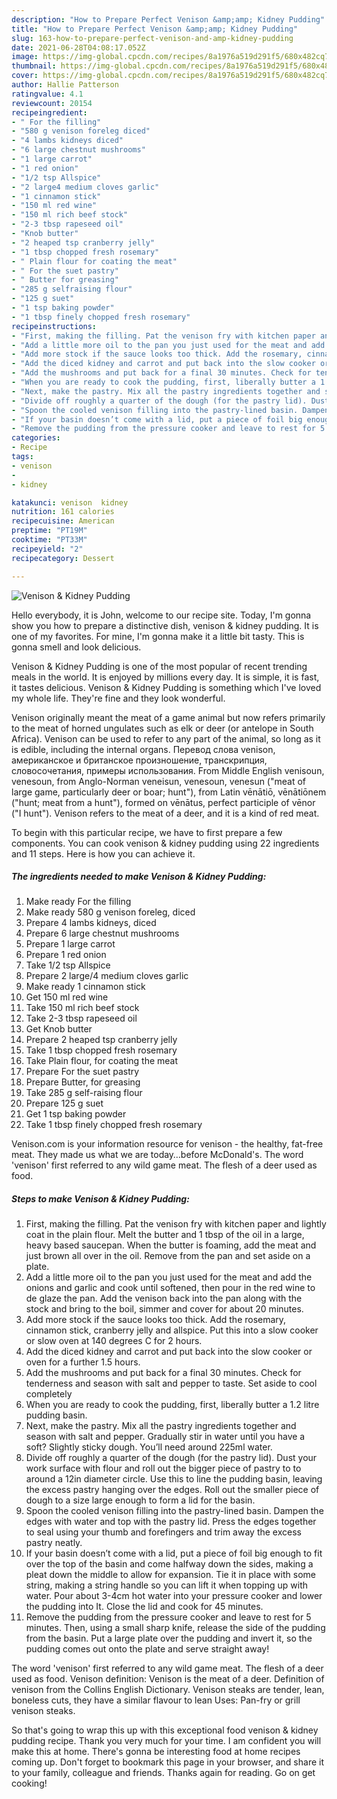 ```yaml
---
description: "How to Prepare Perfect Venison &amp;amp; Kidney Pudding"
title: "How to Prepare Perfect Venison &amp;amp; Kidney Pudding"
slug: 163-how-to-prepare-perfect-venison-and-amp-kidney-pudding
date: 2021-06-28T04:08:17.052Z
image: https://img-global.cpcdn.com/recipes/8a1976a519d291f5/680x482cq70/venison-kidney-pudding-recipe-main-photo.jpg
thumbnail: https://img-global.cpcdn.com/recipes/8a1976a519d291f5/680x482cq70/venison-kidney-pudding-recipe-main-photo.jpg
cover: https://img-global.cpcdn.com/recipes/8a1976a519d291f5/680x482cq70/venison-kidney-pudding-recipe-main-photo.jpg
author: Hallie Patterson
ratingvalue: 4.1
reviewcount: 20154
recipeingredient:
- " For the filling"
- "580 g venison foreleg diced"
- "4 lambs kidneys diced"
- "6 large chestnut mushrooms"
- "1 large carrot"
- "1 red onion"
- "1/2 tsp Allspice"
- "2 large4 medium cloves garlic"
- "1 cinnamon stick"
- "150 ml red wine"
- "150 ml rich beef stock"
- "2-3 tbsp rapeseed oil"
- "Knob butter"
- "2 heaped tsp cranberry jelly"
- "1 tbsp chopped fresh rosemary"
- " Plain flour for coating the meat"
- " For the suet pastry"
- " Butter for greasing"
- "285 g selfraising flour"
- "125 g suet"
- "1 tsp baking powder"
- "1 tbsp finely chopped fresh rosemary"
recipeinstructions:
- "First, making the filling. Pat the venison fry with kitchen paper and lightly coat in the plain flour. Melt the butter and 1 tbsp of the oil in a large, heavy based saucepan. When the butter is foaming, add the meat and just brown all over in the oil. Remove from the pan and set aside on a plate."
- "Add a little more oil to the pan you just used for the meat and add the onions and garlic and cook until softened, then pour in the red wine to de glaze the pan. Add the venison back into the pan along with the stock and bring to the boil, simmer and cover for about 20 minutes."
- "Add more stock if the sauce looks too thick. Add the rosemary, cinnamon stick, cranberry jelly and allspice. Put this into a slow cooker or slow oven at 140 degrees C for 2 hours."
- "Add the diced kidney and carrot and put back into the slow cooker or oven for a further 1.5 hours."
- "Add the mushrooms and put back for a final 30 minutes. Check for tenderness and season with salt and pepper to taste. Set aside to cool completely"
- "When you are ready to cook the pudding, first, liberally butter a 1.2 litre pudding basin."
- "Next, make the pastry. Mix all the pastry ingredients together and season with salt and pepper. Gradually stir in water until you have a soft? Slightly sticky dough. You’ll need around 225ml water."
- "Divide off roughly a quarter of the dough (for the pastry lid). Dust your work surface with flour and roll out the bigger piece of pastry to to around a 12in diameter circle. Use this to line the pudding basin, leaving the excess pastry hanging over the edges. Roll out the smaller piece of dough to a size large enough to form a lid for the basin."
- "Spoon the cooled venison filling into the pastry-lined basin. Dampen the edges with water and top with the pastry lid. Press the edges together to seal using your thumb and forefingers and trim away the excess pastry neatly."
- "If your basin doesn’t come with a lid, put a piece of foil big enough to fit over the top of the basin and come halfway down the sides, making a pleat down the middle to allow for expansion. Tie it in place with some string, making a string handle so you can lift it when topping up with water. Pour about 3-4cm hot water into your pressure cooker and lower the pudding into It. Close the lid and cook for 45 minutes."
- "Remove the pudding from the pressure cooker and leave to rest for 5 minutes. Then, using a small sharp knife, release the side of the pudding from the basin. Put a large plate over the pudding and invert it, so the pudding comes out onto the plate and serve straight away!"
categories:
- Recipe
tags:
- venison
- 
- kidney

katakunci: venison  kidney 
nutrition: 161 calories
recipecuisine: American
preptime: "PT19M"
cooktime: "PT33M"
recipeyield: "2"
recipecategory: Dessert

---
```



![Venison &amp; Kidney Pudding](https://img-global.cpcdn.com/recipes/8a1976a519d291f5/680x482cq70/venison-kidney-pudding-recipe-main-photo.jpg)

Hello everybody, it is John, welcome to our recipe site. Today, I'm gonna show you how to prepare a distinctive dish, venison &amp; kidney pudding. It is one of my favorites. For mine, I'm gonna make it a little bit tasty. This is gonna smell and look delicious.

Venison &amp; Kidney Pudding is one of the most popular of recent trending meals in the world. It is enjoyed by millions every day. It is simple, it is fast, it tastes delicious. Venison &amp; Kidney Pudding is something which I've loved my whole life. They're fine and they look wonderful.

Venison originally meant the meat of a game animal but now refers primarily to the meat of horned ungulates such as elk or deer (or antelope in South Africa). Venison can be used to refer to any part of the animal, so long as it is edible, including the internal organs. Перевод слова venison, американское и британское произношение, транскрипция, словосочетания, примеры использования. From Middle English venisoun, venesoun, from Anglo-Norman veneisun, venesoun, venesun (&#34;meat of large game, particularly deer or boar; hunt&#34;), from Latin vēnātiō, vēnātiōnem (&#34;hunt; meat from a hunt&#34;), formed on vēnātus, perfect participle of vēnor (&#34;I hunt&#34;). Venison refers to the meat of a deer, and it is a kind of red meat.


To begin with this particular recipe, we have to first prepare a few components. You can cook venison &amp; kidney pudding using 22 ingredients and 11 steps. Here is how you can achieve it.

<!--inarticleads1-->

##### The ingredients needed to make Venison &amp; Kidney Pudding:

1. Make ready  For the filling
1. Make ready 580 g venison foreleg, diced
1. Prepare 4 lambs kidneys, diced
1. Prepare 6 large chestnut mushrooms
1. Prepare 1 large carrot
1. Prepare 1 red onion
1. Take 1/2 tsp Allspice
1. Prepare 2 large/4 medium cloves garlic
1. Make ready 1 cinnamon stick
1. Get 150 ml red wine
1. Take 150 ml rich beef stock
1. Take 2-3 tbsp rapeseed oil
1. Get Knob butter
1. Prepare 2 heaped tsp cranberry jelly
1. Take 1 tbsp chopped fresh rosemary
1. Take  Plain flour, for coating the meat
1. Prepare  For the suet pastry
1. Prepare  Butter, for greasing
1. Take 285 g self-raising flour
1. Prepare 125 g suet
1. Get 1 tsp baking powder
1. Take 1 tbsp finely chopped fresh rosemary


Venison.com is your information resource for venison - the healthy, fat-free meat. They made us what we are today…before McDonald&#39;s. The word &#39;venison&#39; first referred to any wild game meat. The flesh of a deer used as food. 

<!--inarticleads2-->

##### Steps to make Venison &amp; Kidney Pudding:

1. First, making the filling. Pat the venison fry with kitchen paper and lightly coat in the plain flour. Melt the butter and 1 tbsp of the oil in a large, heavy based saucepan. When the butter is foaming, add the meat and just brown all over in the oil. Remove from the pan and set aside on a plate.
1. Add a little more oil to the pan you just used for the meat and add the onions and garlic and cook until softened, then pour in the red wine to de glaze the pan. Add the venison back into the pan along with the stock and bring to the boil, simmer and cover for about 20 minutes.
1. Add more stock if the sauce looks too thick. Add the rosemary, cinnamon stick, cranberry jelly and allspice. Put this into a slow cooker or slow oven at 140 degrees C for 2 hours.
1. Add the diced kidney and carrot and put back into the slow cooker or oven for a further 1.5 hours.
1. Add the mushrooms and put back for a final 30 minutes. Check for tenderness and season with salt and pepper to taste. Set aside to cool completely
1. When you are ready to cook the pudding, first, liberally butter a 1.2 litre pudding basin.
1. Next, make the pastry. Mix all the pastry ingredients together and season with salt and pepper. Gradually stir in water until you have a soft? Slightly sticky dough. You’ll need around 225ml water.
1. Divide off roughly a quarter of the dough (for the pastry lid). Dust your work surface with flour and roll out the bigger piece of pastry to to around a 12in diameter circle. Use this to line the pudding basin, leaving the excess pastry hanging over the edges. Roll out the smaller piece of dough to a size large enough to form a lid for the basin.
1. Spoon the cooled venison filling into the pastry-lined basin. Dampen the edges with water and top with the pastry lid. Press the edges together to seal using your thumb and forefingers and trim away the excess pastry neatly.
1. If your basin doesn’t come with a lid, put a piece of foil big enough to fit over the top of the basin and come halfway down the sides, making a pleat down the middle to allow for expansion. Tie it in place with some string, making a string handle so you can lift it when topping up with water. Pour about 3-4cm hot water into your pressure cooker and lower the pudding into It. Close the lid and cook for 45 minutes.
1. Remove the pudding from the pressure cooker and leave to rest for 5 minutes. Then, using a small sharp knife, release the side of the pudding from the basin. Put a large plate over the pudding and invert it, so the pudding comes out onto the plate and serve straight away!


The word &#39;venison&#39; first referred to any wild game meat. The flesh of a deer used as food. Venison definition: Venison is the meat of a deer. Definition of venison from the Collins English Dictionary. Venison steaks are tender, lean, boneless cuts, they have a similar flavour to lean Uses: Pan-fry or grill venison steaks. 

So that's going to wrap this up with this exceptional food venison &amp; kidney pudding recipe. Thank you very much for your time. I am confident you will make this at home. There's gonna be interesting food at home recipes coming up. Don't forget to bookmark this page in your browser, and share it to your family, colleague and friends. Thanks again for reading. Go on get cooking!
